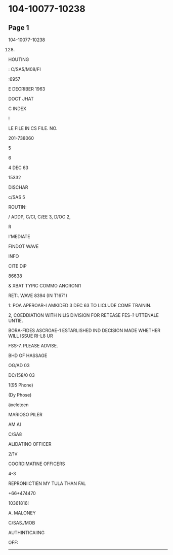 # 104-10077-10238

## Page 1

104-10077-10238

128.

HOUTING

: C/SA5/M08/FI

:6957

E DECRIBER 1963

DOCT JHAT

C INDEX

!

LE FILE IN CS FILE. NO.

201-738060

5

6

4 DEC 63

15332

DISCHAR

c/SAS 5

ROUTIN:

/ ADDP, C/CI, C/EE 3, D/OC 2,

R

I'MEDIATE

FINDOT WAVE

INFO

CITE DiP

86638

& XBAT TYPIC COMMO ANCRONI1

RET:. WAVE 8394 (IN T1671)

1: POA APEROAR-I AMKIDED 3 DEC 63 TO LICLUDE COME TRAININ.

2, COEDDIATION WITH NILIS DIVISION FOR RETEASE FES-? UTTENALE UNTIE.

BORA-FIDES ASCROAE-1 ESTARLISHED IND DECISION MADE WHETHER WILL ISSUE RI-L8 UR

FSS-7. PLEASE ADVISE.

BHD OF HASSAGE

OG/AD 03

DC/158/0 03

1(95 Phone)

(Dy Phose)

äxeleteen

MARIOSO PILER

AM AI

C/SA8

ALIDATINO OFFICER

2/1V

COORDIMATINE OFFICERS

4-3

REPRONIICTIEN MY TULA THAN FAL

+66+474470

10361816!

A. MALONEY

C/SAS./MOB

AUTHINTICAIING

OFF:

---

